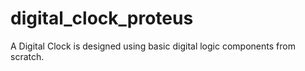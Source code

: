 # digital_clock_proteus
A Digital Clock is designed using basic digital logic components from scratch.
